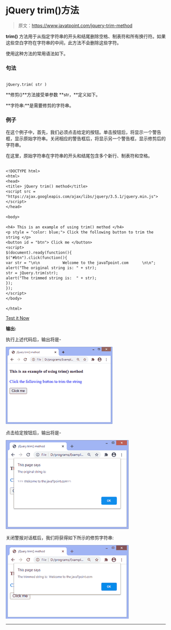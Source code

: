 # jQuery trim()方法

> 原文：<https://www.javatpoint.com/jquery-trim-method>

**trim()** 方法用于从指定字符串的开头和结尾删除空格、制表符和所有换行符。如果这些空白字符在字符串的中间，此方法不会删除这些字符。

使用这种方法的常用语法如下。

### 句法

```

jQuery.trim( str )

```

**修剪()**方法接受单参数 **str，**定义如下。

**字符串:**是需要修剪的字符串。

### 例子

在这个例子中，首先，我们必须点击给定的按钮。单击按钮后，将显示一个警告框，显示原始字符串。关闭相应的警告框后，将显示另一个警告框，显示修剪后的字符串。

在这里，原始字符串在字符串的开头和结尾包含多个新行、制表符和空格。

```

<!DOCTYPE html>
<html>
<head>
<title> jQuery trim() method</title>
<script src = "https://ajax.googleapis.com/ajax/libs/jquery/3.5.1/jquery.min.js"></script>
</head>

<body>

<h4> This is an example of using trim() method </h4>
<p style = "color: blue;"> Click the following button to trim the string </p>
<button id = "btn"> Click me </button>
<script>
$(document).ready(function(){
$("#btn").click(function(){
var str = "\n\n			 Welcome to the javaTpoint.com		\n\n";
alert("The original string is: " + str);
str = jQuery.trim(str);
alert("The trimmed string is:  " + str);
});
});
</script>
</body>

</html>

```

[Test it Now](https://www.javatpoint.com/oprweb/test.jsp?filename=jquery-trim-method1)

**输出:**

执行上述代码后，输出将是-

![jQuery trim() method](img/aae8930654a3b37319abbd46146f74a5.png)

点击给定按钮后，输出将是-

![jQuery trim() method](img/0df2976471706a4910a6f93928337445.png)

关闭警报对话框后，我们将获得如下所示的修剪字符串:

![jQuery trim() method](img/9b689119288aa2fc4015e357274d4aa6.png)

* * *